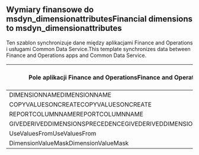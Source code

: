 ## <a name="financial-dimensions-to-msdyn_dimensionattributes"></a><span data-ttu-id="fd534-101">Wymiary finansowe do msdyn_dimensionattributes</span><span class="sxs-lookup"><span data-stu-id="fd534-101">Financial dimensions to msdyn_dimensionattributes</span></span>

<span data-ttu-id="fd534-102">Ten szablon synchronizuje dane między aplikacjami Finance and Operations i usługami Common Data Service.</span><span class="sxs-lookup"><span data-stu-id="fd534-102">This template synchronizes data between Finance and Operations apps and Common Data Service.</span></span>

<span data-ttu-id="fd534-103">Pole aplikacji Finance and Operations</span><span class="sxs-lookup"><span data-stu-id="fd534-103">Finance and Operations field</span></span> | <span data-ttu-id="fd534-104">Typ mapy</span><span class="sxs-lookup"><span data-stu-id="fd534-104">Map type</span></span> | <span data-ttu-id="fd534-105">Inne pole rozwiązania Dynamics 365</span><span class="sxs-lookup"><span data-stu-id="fd534-105">Other Dynamics 365 field</span></span> | <span data-ttu-id="fd534-106">Wartość domyślna</span><span class="sxs-lookup"><span data-stu-id="fd534-106">Default value</span></span>
---|---|---|---
<span data-ttu-id="fd534-107">DIMENSIONNAME</span><span class="sxs-lookup"><span data-stu-id="fd534-107">DIMENSIONNAME</span></span> | = | <span data-ttu-id="fd534-108">msdyn_dimensionname</span><span class="sxs-lookup"><span data-stu-id="fd534-108">msdyn_dimensionname</span></span> | 
<span data-ttu-id="fd534-109">COPYVALUESONCREATE</span><span class="sxs-lookup"><span data-stu-id="fd534-109">COPYVALUESONCREATE</span></span> | >< | <span data-ttu-id="fd534-110">msdyn_copyvaluesoncreate</span><span class="sxs-lookup"><span data-stu-id="fd534-110">msdyn_copyvaluesoncreate</span></span> | 
<span data-ttu-id="fd534-111">REPORTCOLUMNNAME</span><span class="sxs-lookup"><span data-stu-id="fd534-111">REPORTCOLUMNNAME</span></span> | = | <span data-ttu-id="fd534-112">msdyn_reportcolumnname</span><span class="sxs-lookup"><span data-stu-id="fd534-112">msdyn_reportcolumnname</span></span> | 
<span data-ttu-id="fd534-113">GIVEDERIVEDDIMENSIONSPRECEDENCE</span><span class="sxs-lookup"><span data-stu-id="fd534-113">GIVEDERIVEDDIMENSIONSPRECEDENCE</span></span> | >< | <span data-ttu-id="fd534-114">msdyn_givederiveddimensionsprecedence</span><span class="sxs-lookup"><span data-stu-id="fd534-114">msdyn_givederiveddimensionsprecedence</span></span> | 
<span data-ttu-id="fd534-115">UseValuesFrom</span><span class="sxs-lookup"><span data-stu-id="fd534-115">UseValuesFrom</span></span> | = | <span data-ttu-id="fd534-116">msdyn_usevaluesfrom</span><span class="sxs-lookup"><span data-stu-id="fd534-116">msdyn_usevaluesfrom</span></span> | 
<span data-ttu-id="fd534-117">DimensionValueMask</span><span class="sxs-lookup"><span data-stu-id="fd534-117">DimensionValueMask</span></span> | = | <span data-ttu-id="fd534-118">msdyn_dimensionvaluemask</span><span class="sxs-lookup"><span data-stu-id="fd534-118">msdyn_dimensionvaluemask</span></span> | 
